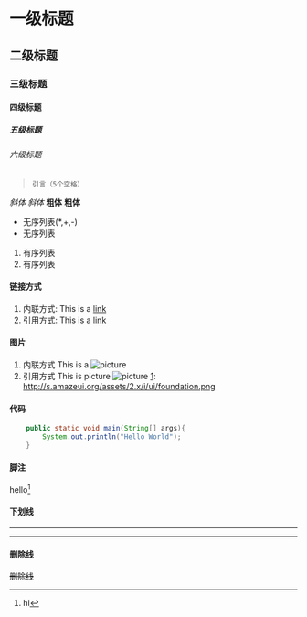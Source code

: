 # 一级标题
## 二级标题
### 三级标题
#### 四级标题
##### 五级标题
###### 六级标题
>     引言（5个空格）

*斜体*
_斜体_
**粗体**
__粗体__

* 无序列表(*,+,-)
* 无序列表

1. 有序列表
2. 有序列表

#### 链接方式
1. 内联方式:
    This is a [link](http://www.iqiyi.com)
2. 引用方式:
    This is a [link][1]

[1]: http://www.baidu.com
	
#### 图片
1. 内联方式
	This is a ![picture](http://s.amazeui.org/assets/2.x/i/ui/foundation.png)
2. 引用方式
	This is picture ![picture][1]
[1]: http://s.amazeui.org/assets/2.x/i/ui/foundation.png

#### 代码
```Java
	public static void main(String[] args){
		System.out.println("Hello World");
	}
```

#### 脚注
   hello[^hello]
   [^hello]: hi

#### 下划线
---
***

#### 删除线
~~删除线~~